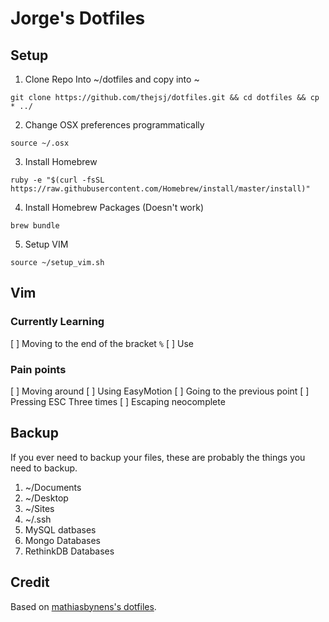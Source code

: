 # Jorge's Dotfiles

## Setup

1. Clone Repo Into ~/dotfiles and copy into ~

```
git clone https://github.com/thejsj/dotfiles.git && cd dotfiles && cp * ../
```

2. Change OSX preferences programmatically

```
source ~/.osx
```

3. Install Homebrew

```
ruby -e "$(curl -fsSL https://raw.githubusercontent.com/Homebrew/install/master/install)"
```

4. Install Homebrew Packages (Doesn't work)

```
brew bundle
```

5. Setup VIM

`source ~/setup_vim.sh`

## Vim

### Currently Learning

[ ] Moving to the end of the bracket `%`
[ ] Use <Leader><Leader>

### Pain points

[ ] Moving around
 [ ] Using EasyMotion
 [ ] Going to the previous point
[ ] Pressing ESC Three times
[ ] Escaping neocomplete

## Backup

If you ever need to backup your files, these are probably the things you need to backup.

1. ~/Documents
2. ~/Desktop
3. ~/Sites
4. ~/.ssh
5. MySQL datbases
6. Mongo Databases
7. RethinkDB Databases

## Credit
Based on [mathiasbynens's dotfiles](https://github.com/mathiasbynens/dotfiles).
